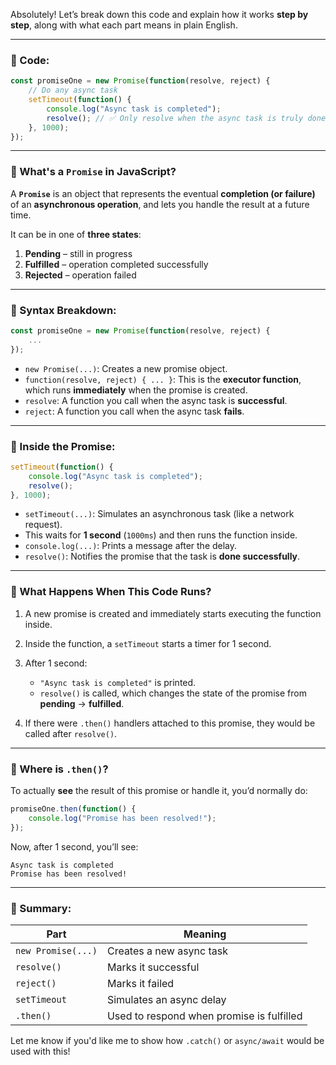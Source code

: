 Absolutely! Let’s break down this code and explain how it works **step by step**, along with what each part means in plain English.

---

### 🔹 Code:

```js
const promiseOne = new Promise(function(resolve, reject) {
    // Do any async task
    setTimeout(function() {
        console.log("Async task is completed");
        resolve(); // ✅ Only resolve when the async task is truly done
    }, 1000);
});
```

---

### 🔹 What's a `Promise` in JavaScript?

A **`Promise`** is an object that represents the eventual **completion (or failure)** of an **asynchronous operation**, and lets you handle the result at a future time.

It can be in one of **three states**:

1. **Pending** – still in progress
2. **Fulfilled** – operation completed successfully
3. **Rejected** – operation failed

---

### 🔹 Syntax Breakdown:

```js
const promiseOne = new Promise(function(resolve, reject) {
    ...
});
```

* `new Promise(...)`: Creates a new promise object.
* `function(resolve, reject) { ... }`: This is the **executor function**, which runs **immediately** when the promise is created.
* `resolve`: A function you call when the async task is **successful**.
* `reject`: A function you call when the async task **fails**.

---

### 🔹 Inside the Promise:

```js
setTimeout(function() {
    console.log("Async task is completed");
    resolve();
}, 1000);
```

* `setTimeout(...)`: Simulates an asynchronous task (like a network request).
* This waits for **1 second** (`1000ms`) and then runs the function inside.
* `console.log(...)`: Prints a message after the delay.
* `resolve()`: Notifies the promise that the task is **done successfully**.

---

### 🔹 What Happens When This Code Runs?

1. A new promise is created and immediately starts executing the function inside.
2. Inside the function, a `setTimeout` starts a timer for 1 second.
3. After 1 second:

   * `"Async task is completed"` is printed.
   * `resolve()` is called, which changes the state of the promise from **pending** → **fulfilled**.
4. If there were `.then()` handlers attached to this promise, they would be called after `resolve()`.

---

### 🔹 Where is `.then()`?

To actually **see** the result of this promise or handle it, you’d normally do:

```js
promiseOne.then(function() {
    console.log("Promise has been resolved!");
});
```

Now, after 1 second, you’ll see:

```
Async task is completed
Promise has been resolved!
```

---

### 🔹 Summary:

| Part               | Meaning                                   |
| ------------------ | ----------------------------------------- |
| `new Promise(...)` | Creates a new async task                  |
| `resolve()`        | Marks it successful                       |
| `reject()`         | Marks it failed                           |
| `setTimeout`       | Simulates an async delay                  |
| `.then()`          | Used to respond when promise is fulfilled |

Let me know if you'd like me to show how `.catch()` or `async/await` would be used with this!
